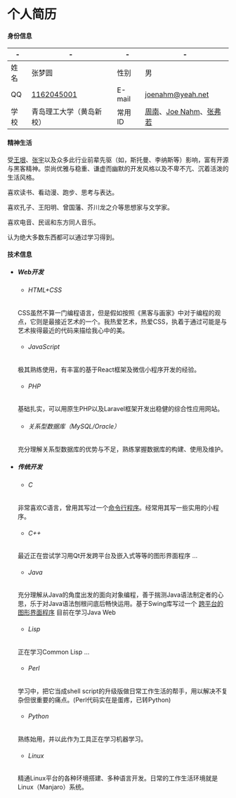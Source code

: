 # 个人简历

#### 身份信息
|-|-|-|-|
|-	|-							|-		|-|
|姓名|张梦圆						|性别	|男|
|QQ	|[1162045001](http://wpa.qq.com/msgrd?v=3&uin=1162045001&site=gitee.com&menu=yes)|E-mail|joenahm@yeah.net|
|学校|青岛理工大学（黄岛新校）	|常用ID|[周南](https://gitee.com/joenahm)、[Joe Nahm](https://github.com/joenahm)、[张弗若](https://space.bilibili.com/13957052/#/)|

#### 精神生活

受[王垠](http://www.yinwang.org/)、[张宇](https://weibo.com/zhangyumaths)以及众多此行业前辈先驱（如，斯托曼、李纳斯等）影响，富有开源与黑客精神。崇尚优雅与稳重、谦虚而幽默的开发风格以及不卑不亢、沉着活泼的生活风格。

喜欢读书、看动漫、跑步、思考与表达。

喜欢孔子、王阳明、曾国藩、芥川龙之介等思想家与文学家。

喜欢电音、民谣和东方同人音乐。

认为绝大多数东西都可以通过学习得到。

#### 技术信息

- ##### Web开发
	- ###### HTML+CSS
	CSS虽然不算一门编程语言，但是假如按照《黑客与画家》中对于编程的观点，它则是最接近艺术的一个。我热爱艺术，热爱CSS，执着于通过可能是与艺术挨得最近的代码来描绘我心中的美。

	- ###### JavaScript
	极其熟练使用，有丰富的基于React框架及微信小程序开发的经验。

	- ###### PHP
	基础扎实，可以用原生PHP以及Laravel框架开发出稳健的综合性应用网站。

	- ###### 关系型数据库（MySQL/Oracle）
	充分理解关系型数据库的优势与不足，熟练掌握数据库的构建、使用及维护。


- ##### 传统开发

	- ###### C
	非常喜欢C语言，曾用其写过一个[命令行程序](https://github.com/joenahm/ws)。经常用其写一些实用的小程序。

	- ###### C++
	最近正在尝试学习用Qt开发跨平台及嵌入式等等的图形界面程序 ...

	- ###### Java
	充分理解从Java的角度出发的面向对象编程，善于揣测Java语法制定者的心思，乐于对Java语法刨根问底后畅快运用。基于Swing库写过一个 [跨平台的图形界面程序](https://github.com/joenahm/fileBlender)
	目前在学习Java Web

	- ###### Lisp
	正在学习Common Lisp ...

	- ###### Perl
	学习中，把它当成shell script的升级版做日常工作生活的帮手，用以解决不复杂但很重要的痛点。(Perl代码实在是蛋疼，已转Python)

	- ###### Python
	熟练始用，并以此作为工具正在学习机器学习。

	- ###### Linux
	精通Linux平台的各种环境搭建、多种语言开发。日常的工作生活环境就是Linux（Manjaro）系统。